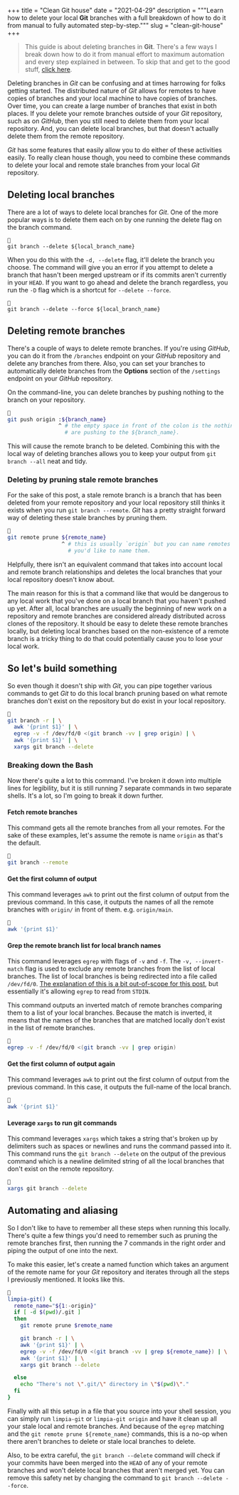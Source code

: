 +++
title = "Clean Git house"
date = "2021-04-29"
description = """Learn how to delete your local **Git** branches with a full
breakdown of how to do it from manual to fully automated step-by-step."""
slug = "clean-git-house"
+++

> This guide is about deleting branches in **Git**. There's a few ways I break down
> how to do it from manual effort to maximum automation and every step explained
> in between. To skip that and get to the good stuff, [click here][tldr].

[tldr]: #automating-and-aliasing

Deleting branches in *Git* can be confusing and at times harrowing for folks
getting started. The distributed nature of *Git* allows for remotes to have copies
of branches and your local machine to have copies of branches. Over time, you
can create a large number of branches that exist in both places. If you delete
your remote branches outside of your *Git* repository, such as on *GitHub*, then you
still need to delete them from your local repository. And, you can delete local
branches, but that doesn't actually delete them from the remote repository.

*Git* has some features that easily allow you to do either of these activities
easily. To really clean house though, you need to combine these commands to
delete your local and remote stale branches from your local *Git* repository.

## Deleting local branches

There are a lot of ways to delete local branches for *Git*. One of the more
popular ways is to delete them each on by one running the delete flag on the
branch command.

```bash{title="Deleting a specific branch" verbatim=false}

git branch --delete ${local_branch_name}
```

When you do this with the `-d, --delete` flag, it'll delete the branch you
choose. The command will give you an error if you attempt to delete a branch
that hasn't been merged upstream or if its commits aren't currently in your
`HEAD`. If you want to go ahead and delete the branch regardless, you run the
`-D` flag which is a shortcut for `--delete --force`.

```bash{title="Forcing the last command" verbatim=false}

git branch --delete --force ${local_branch_name}
```

## Deleting remote branches

There's a couple of ways to delete remote branches. If you're using *GitHub*, you
can do it from the `/branches` endpoint on your *GitHub* repository and delete
any branches from there. Also, you can set your branches to automatically delete
branches from the **Options** section of the `/settings` endpoint on your
*GitHub* repository.

On the command-line, you can delete branches by pushing nothing to the branch on
your repository.

```bash {hl_lines=[3,4] title="Anatomy of deleting remote branches" verbatim=false}

git push origin :${branch_name}
                ^ # the empty space in front of the colon is the nothing you
                  # are pushing to the ${branch_name}.
```

This will cause the remote branch to be deleted. Combining this with the local
way of deleting branches allows you to keep your output from `git branch --all`
neat and tidy.

### Deleting by pruning stale remote branches

For the sake of this post, a stale remote branch is a branch that has been
deleted from your remote repository and your local repository still thinks it
exists when you run `git branch --remote`. *Git* has a pretty straight forward way
of deleting these stale branches by pruning them.

```bash {hl_lines=[3,4] title="Anatomy of pruning remote branches" verbatim=false}

git remote prune ${remote_name}
                 ^ # this is usually `origin` but you can name remotes whatever
                   # you'd like to name them.
```

Helpfully, there isn't an equivalent command that takes into account local and
remote branch relationships and deletes the local branches that your local
repository doesn't know about.

The main reason for this is that a command like that would be dangerous to any
local work that you've done on a local branch that you haven't pushed up yet.
After all, local branches are usually the beginning of new work on a repository
and remote branches are considered already distributed across clones of the
repository. It should be easy to delete these remote branches locally, but
deleting local branches based on the non-existence of a remote branch is a
tricky thing to do that could potentially cause you to lose your local work.

## So let's build something

So even though it doesn't ship with *Git*, you can pipe together various commands
to get *Git* to do this local branch pruning based on what remote branches don't
exist on the repository but do exist in your local repository.

```bash {title="A rather complex command" verbatim=false}

git branch -r | \
  awk '{print $1}' | \
  egrep -v -f /dev/fd/0 <(git branch -vv | grep origin) | \
  awk '{print $1}' | \
  xargs git branch --delete
```

### Breaking down the Bash

Now there's quite a lot to this command. I've broken it down into multiple lines
for legibility, but it is still running 7 separate commands in two separate
shells. It's a lot, so I'm going to break it down further.

#### Fetch remote branches

This command gets all the remote branches from all your remotes. For the sake of
these examples, let's assume the remote is name `origin` as that's the default.

```bash {title="Getting the remote branch" verbatim=false}

git branch --remote
```

#### Get the first column of output

This command leverages `awk` to print out the first column of output from the
previous command. In this case, it outputs the names of all the remote branches
with `origin/` in front of them. e.g. `origin/main`.

```bash {title="Printing the first column" verbatim=false}

awk '{print $1}'
```

#### Grep the remote branch list for local branch names

This command leverages `egrep` with flags of `-v` and `-f`. The `-v,
--invert-match` flag is used to exclude any remote branches from the list of
local branches. The list of local branches is being redirected into a file
called `/dev/fd/0`. [The explanation of this is a bit out-of-scope for this
post][exp-devfd], but essentially it's allowing `egrep` to read from `STDIN`.

This command outputs an inverted match of remote branches comparing them to a
list of your local branches. Because the match is inverted, it means that the
names of the branches that are matched locally don't exist in the list of remote
branches.

```bash {title="Finding the branch names" verbatim=false}

egrep -v -f /dev/fd/0 <(git branch -vv | grep origin)
```

[exp-devfd]: https://www.informit.com/articles/article.aspx?p=99706&seqNum=15 "Advanced Programming in the UNIX® Environment: UNIX File I/O"

#### Get the first column of output again

This command leverages `awk` to print out the first column of output from the
previous command. In this case, it outputs the full-name of the local branch.

```bash {title="Printing the first column again" verbatim=false}

awk '{print $1}'
```

#### Leverage `xargs` to run git commands

This command leverages `xargs` which takes a string that's broken up by
delimiters such as spaces or newlines and runs the command passed into it. This
command runs the `git branch --delete` on the output of the previous command
which is a newline delimited string of all the local branches that don't exist
on the remote repository.

```bash {title="Deleting each branch we found" verbatim=false}

xargs git branch --delete
```

## Automating and aliasing

So I don't like to have to remember all these steps when running this locally.
There's quite a few things you'd need to remember such as pruning the remote
branches first, then running the 7 commands in the right order and piping the
output of one into the next.

To make this easier, let's create a named function which takes an argument of
the remote name for your *Git* repository and iterates through all the steps I
previously mentioned. It looks like this.

```bash {title="A function you can add in your rc file" verbatim=false}

limpia-git() {
  remote_name="${1:-origin}"
  if [ -d $(pwd)/.git ]
  then
    git remote prune $remote_name

    git branch -r | \
    awk '{print $1}' | \
    egrep -v -f /dev/fd/0 <(git branch -vv | grep ${remote_name}) | \
    awk '{print $1}' | \
    xargs git branch --delete

  else
    echo "There's not \".git/\" directory in \"$(pwd)\"."
  fi
}
```

Finally with all this setup in a file that you source into your shell session,
you can simply run `limpia-git` or `limpia-git origin` and have it clean up all
your stale local and remote branches. And because of the `egrep` matching and
the `git remote prune ${remote_name}` commands, this is a no-op when there
aren't branches to delete or stale local branches to delete.

Also, to be extra careful, the `git branch --delete` command will check if your
commits have been merged into the `HEAD` of any of your remote branches and won't
delete local branches that aren't merged yet. You can remove this safety net by
changing the command to `git branch --delete --force`.
